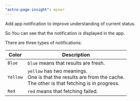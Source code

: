 ```yaml
---
"astro-page-insight": minor
---
```


Add app notification to improve understanding of current status.

So You can see that the notification is displayed in the app.

There are three types of notifications:

| Color | Description |
| --- | --- |
| `Blue` | `blue` means that results are fresh. |
| `Yellow` | `yellow` has two meanings.<br />One is that the results are from the cache.<br />The other is that fetching is in progress. |
| `Red` | `red` means that fetching failed. |

